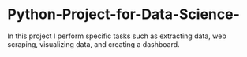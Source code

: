 # Python-Project-for-Data-Science-
In this project I perform specific tasks such as extracting data, web scraping, visualizing data, and creating a dashboard.
